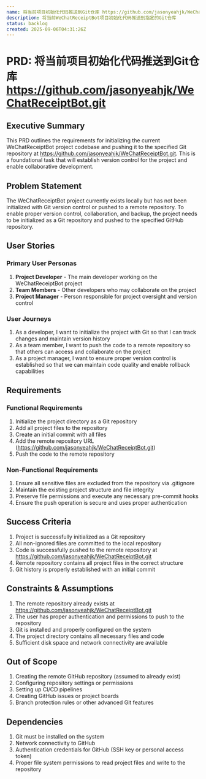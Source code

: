 ```yaml
---
name: 将当前项目初始化代码推送到Git仓库 https://github.com/jasonyeahjk/WeChatReceiptBot.git
description: 将当前WeChatReceiptBot项目初始化代码推送到指定的Git仓库
status: backlog
created: 2025-09-06T04:31:26Z
---
```


# PRD: 将当前项目初始化代码推送到Git仓库 https://github.com/jasonyeahjk/WeChatReceiptBot.git

## Executive Summary
This PRD outlines the requirements for initializing the current WeChatReceiptBot project codebase and pushing it to the specified Git repository at https://github.com/jasonyeahjk/WeChatReceiptBot.git. This is a foundational task that will establish version control for the project and enable collaborative development.

## Problem Statement
The WeChatReceiptBot project currently exists locally but has not been initialized with Git version control or pushed to a remote repository. To enable proper version control, collaboration, and backup, the project needs to be initialized as a Git repository and pushed to the specified GitHub repository.

## User Stories
### Primary User Personas
1. **Project Developer** - The main developer working on the WeChatReceiptBot project
2. **Team Members** - Other developers who may collaborate on the project
3. **Project Manager** - Person responsible for project oversight and version control

### User Journeys
1. As a developer, I want to initialize the project with Git so that I can track changes and maintain version history
2. As a team member, I want to push the code to a remote repository so that others can access and collaborate on the project
3. As a project manager, I want to ensure proper version control is established so that we can maintain code quality and enable rollback capabilities

## Requirements

### Functional Requirements
1. Initialize the project directory as a Git repository
2. Add all project files to the repository
3. Create an initial commit with all files
4. Add the remote repository URL (https://github.com/jasonyeahjk/WeChatReceiptBot.git)
5. Push the code to the remote repository

### Non-Functional Requirements
1. Ensure all sensitive files are excluded from the repository via .gitignore
2. Maintain the existing project structure and file integrity
3. Preserve file permissions and execute any necessary pre-commit hooks
4. Ensure the push operation is secure and uses proper authentication

## Success Criteria
1. Project is successfully initialized as a Git repository
2. All non-ignored files are committed to the local repository
3. Code is successfully pushed to the remote repository at https://github.com/jasonyeahjk/WeChatReceiptBot.git
4. Remote repository contains all project files in the correct structure
5. Git history is properly established with an initial commit

## Constraints & Assumptions
1. The remote repository already exists at https://github.com/jasonyeahjk/WeChatReceiptBot.git
2. The user has proper authentication and permissions to push to the repository
3. Git is installed and properly configured on the system
4. The project directory contains all necessary files and code
5. Sufficient disk space and network connectivity are available

## Out of Scope
1. Creating the remote GitHub repository (assumed to already exist)
2. Configuring repository settings or permissions
3. Setting up CI/CD pipelines
4. Creating GitHub issues or project boards
5. Branch protection rules or other advanced Git features

## Dependencies
1. Git must be installed on the system
2. Network connectivity to GitHub
3. Authentication credentials for GitHub (SSH key or personal access token)
4. Proper file system permissions to read project files and write to the repository